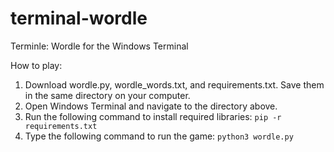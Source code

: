 # terminal-wordle
Terminle: Wordle for the Windows Terminal

How to play:
1. Download wordle.py, wordle_words.txt, and requirements.txt. Save them in the same directory on your computer.
2. Open Windows Terminal and navigate to the directory above.
3. Run the following command to install required libraries:
`pip -r requirements.txt`
4. Type the following command to run the game:
`python3 wordle.py`
